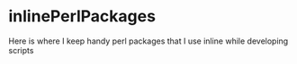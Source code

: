 inlinePerlPackages
==================

Here is where I keep handy perl packages that I use inline while developing scripts
